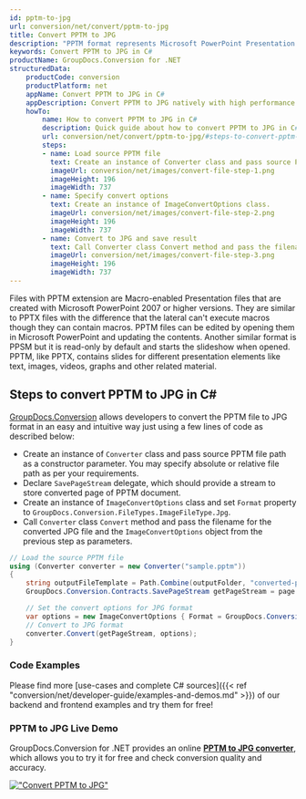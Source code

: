 ```yaml
---
id: pptm-to-jpg
url: conversion/net/convert/pptm-to-jpg
title: Convert PPTM to JPG
description: "PPTM format represents Microsoft PowerPoint Presentation with .pptm extension. Learn how to convert PPTM to JPG file programmatically in C# language using GroupDocs.Conversion for .NET library."
keywords: Convert PPTM to JPG in C#
productName: GroupDocs.Conversion for .NET
structuredData:
    productCode: conversion
    productPlatform: net
    appName: Convert PPTM to JPG in C#
    appDescription: Convert PPTM to JPG natively with high performance using C# language and server side GroupDocs.Conversion for .NET APIs, without the use of any software like Microsoft or Open Office.
    howTo:
        name: How to convert PPTM to JPG in C# 
        description: Quick guide about how to convert PPTM to JPG in C# with high performance and accuracy.
        url: conversion/net/convert/pptm-to-jpg/#steps-to-convert-pptm-to-jpg-in-c
        steps:
        - name: Load source PPTM file 
          text: Create an instance of Converter class and pass source PPTM file path as a constructor parameter. You may specify absolute or relative file path as per your requirements. 
          imageUrl: conversion/net/images/convert-file-step-1.png
          imageHeight: 196
          imageWidth: 737
        - name: Specify convert options 
          text: Create an instance of ImageConvertOptions class.
          imageUrl: conversion/net/images/convert-file-step-2.png
          imageHeight: 196
          imageWidth: 737
        - name: Convert to JPG and save result 
          text: Call Converter class Convert method and pass the filename for the converted HTML file and the ImageConvertOptions object from the previous step as parameters.
          imageUrl: conversion/net/images/convert-file-step-3.png
          imageHeight: 196
          imageWidth: 737
---
```


Files with PPTM extension are Macro-enabled Presentation files that are created with Microsoft PowerPoint 2007 or higher versions. They are similar to PPTX files with the difference that the lateral can't execute macros though they can contain macros. PPTM files can be edited by opening them in Microsoft PowerPoint and updating the contents. Another similar format is PPSM but it is read-only by default and starts the slideshow when opened. PPTM, like PPTX, contains slides for different presentation elements like text, images, videos, graphs and other related material.

## Steps to convert PPTM to JPG in C#

[GroupDocs.Conversion](https://products.groupdocs.com/conversion/net) allows developers to convert the PPTM file to JPG format in an easy and intuitive way just using a few lines of code as described below:

* Create an instance of `Converter` class and pass source PPTM file path as a constructor parameter. You may specify absolute or relative file path as per your requirements. 
* Declare `SavePageStream` delegate, which should provide a stream to store converted page of PPTM document.
* Create an instance of `ImageConvertOptions` class and set `Format` property to `GroupDocs.Conversion.FileTypes.ImageFileType.Jpg`.
* Call `Converter` class `Convert` method and pass the filename for the converted JPG file and the `ImageConvertOptions` object from the previous step as parameters.

```csharp
// Load the source PPTM file
using (Converter converter = new Converter("sample.pptm"))
{
    string outputFileTemplate = Path.Combine(outputFolder, "converted-page-{0}.jpg");
    GroupDocs.Conversion.Contracts.SavePageStream getPageStream = page => new FileStream(string.Format(outputFileTemplate, page), FileMode.Create);

    // Set the convert options for JPG format
    var options = new ImageConvertOptions { Format = GroupDocs.Conversion.FileTypes.ImageFileType.Jpg };   
    // Convert to JPG format
    converter.Convert(getPageStream, options);
}
```

### Code Examples

Please find more [use-cases and complete C# sources]({{< ref "conversion/net/developer-guide/examples-and-demos.md" >}}) of our backend and frontend examples and try them for free!

### PPTM to JPG Live Demo

GroupDocs.Conversion for .NET provides an online [**PPTM to JPG converter**](https://products.groupdocs.app/conversion/pptm-to-jpg), which allows you to try it for free and check conversion quality and accuracy.

[!["Convert PPTM to JPG"](conversion/net/images/convert-to-jpg/convert-pptm-to-jpg.png)](https://products.groupdocs.app/conversion/pptm-to-jpg)
